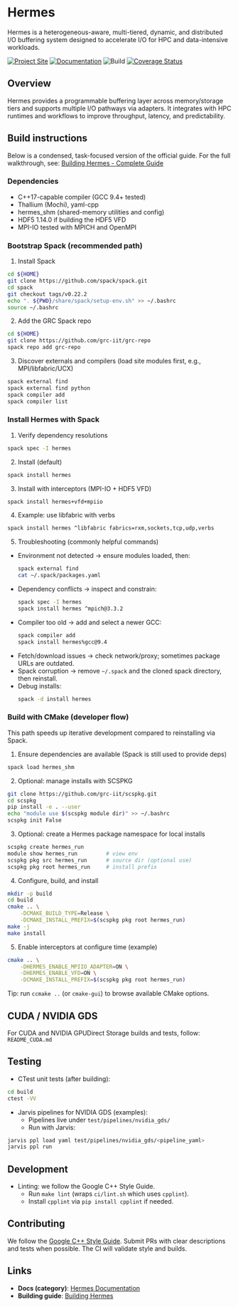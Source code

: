 # Hermes

Hermes is a heterogeneous-aware, multi-tiered, dynamic, and distributed I/O buffering system designed to accelerate I/O for HPC and data-intensive workloads.


[![Project Site](https://img.shields.io/badge/Project-Site-blue)](https://grc.iit.edu/research/projects/hermes)
[![Documentation](https://img.shields.io/badge/Docs-Hub-green)](https://grc.iit.edu/docs/category/hermes)
![Build](https://github.com/HDFGroup/hermes/workflows/GitHub%20Actions/badge.svg)
[![Coverage Status](https://coveralls.io/repos/github/HDFGroup/hermes/badge.svg?branch=master)](https://coveralls.io/github/HDFGroup/hermes?branch=master)

## Overview

Hermes provides a programmable buffering layer across memory/storage tiers and supports multiple I/O pathways via adapters. It integrates with HPC runtimes and workflows to improve throughput, latency, and predictability.


## Build instructions

Below is a condensed, task-focused version of the official guide. For the full walkthrough, see: [Building Hermes - Complete Guide](https://grc.iit.edu/docs/hermes/building-hermes)

### Dependencies

- C++17-capable compiler (GCC 9.4+ tested)
- Thallium (Mochi), yaml-cpp
- hermes_shm (shared-memory utilities and config)
- HDF5 1.14.0 if building the HDF5 VFD
- MPI-IO tested with MPICH and OpenMPI

### Bootstrap Spack (recommended path)

1) Install Spack
```bash
cd ${HOME}
git clone https://github.com/spack/spack.git
cd spack
git checkout tags/v0.22.2
echo ". ${PWD}/share/spack/setup-env.sh" >> ~/.bashrc
source ~/.bashrc
```

2) Add the GRC Spack repo
```bash
cd ${HOME}
git clone https://github.com/grc-iit/grc-repo
spack repo add grc-repo
```

3) Discover externals and compilers (load site modules first, e.g., MPI/libfabric/UCX)
```bash
spack external find
spack external find python
spack compiler add
spack compiler list
```

### Install Hermes with Spack

1) Verify dependency resolutions
```bash
spack spec -I hermes
```

2) Install (default)
```bash
spack install hermes
```

3) Install with interceptors (MPI-IO + HDF5 VFD)
```bash
spack install hermes+vfd+mpiio
```

4) Example: use libfabric with verbs
```bash
spack install hermes ^libfabric fabrics=rxm,sockets,tcp,udp,verbs
```

5) Troubleshooting (commonly helpful commands)
- Environment not detected → ensure modules loaded, then:
	```bash
	spack external find
	cat ~/.spack/packages.yaml
	```
- Dependency conflicts → inspect and constrain:
	```bash
	spack spec -I hermes
	spack install hermes ^mpich@3.3.2
	```
- Compiler too old → add and select a newer GCC:
	```bash
	spack compiler add
	spack install hermes%gcc@9.4
	```
- Fetch/download issues → check network/proxy; sometimes package URLs are outdated.
- Spack corruption → remove `~/.spack` and the cloned spack directory, then reinstall.
- Debug installs:
	```bash
	spack -d install hermes
	```

### Build with CMake (developer flow)

This path speeds up iterative development compared to reinstalling via Spack.

1) Ensure dependencies are available (Spack is still used to provide deps)
```bash
spack load hermes_shm
```

2) Optional: manage installs with SCSPKG
```bash
git clone https://github.com/grc-iit/scspkg.git
cd scspkg
pip install -e . --user
echo "module use $(scspkg module dir)" >> ~/.bashrc
scspkg init False
```

3) Optional: create a Hermes package namespace for local installs
```bash
scspkg create hermes_run
module show hermes_run         # view env
scspkg pkg src hermes_run      # source dir (optional use)
scspkg pkg root hermes_run     # install prefix
```

4) Configure, build, and install
```bash
mkdir -p build
cd build
cmake .. \
	-DCMAKE_BUILD_TYPE=Release \
	-DCMAKE_INSTALL_PREFIX=$(scspkg pkg root hermes_run)
make -j
make install
```

5) Enable interceptors at configure time (example)
```bash
cmake .. \
	-DHERMES_ENABLE_MPIIO_ADAPTER=ON \
	-DHERMES_ENABLE_VFD=ON \
	-DCMAKE_INSTALL_PREFIX=$(scspkg pkg root hermes_run)
```

Tip: run `ccmake ..` (or `cmake-gui`) to browse available CMake options.

## CUDA / NVIDIA GDS

For CUDA and NVIDIA GPUDirect Storage builds and tests, follow: `README_CUDA.md`

## Testing

- CTest unit tests (after building):

```bash
cd build
ctest -VV
```

- Jarvis pipelines for NVIDIA GDS (examples):
	- Pipelines live under `test/pipelines/nvidia_gds/`
	- Run with Jarvis:

```bash
jarvis ppl load yaml test/pipelines/nvidia_gds/<pipeline_yaml>
jarvis ppl run
```

## Development

- Linting: we follow the Google C++ Style Guide.
	- Run `make lint` (wraps `ci/lint.sh` which uses `cpplint`).
	- Install `cpplint` via `pip install cpplint` if needed.

## Contributing

We follow the [Google C++ Style Guide](https://google.github.io/styleguide/cppguide.html). Submit PRs with clear descriptions and tests when possible. The CI will validate style and builds.

## Links

- **Docs (category)**: [Hermes Documentation](https://grc.iit.edu/docs/category/hermes)
- **Building guide**: [Building Hermes](https://grc.iit.edu/docs/hermes/building-hermes)
